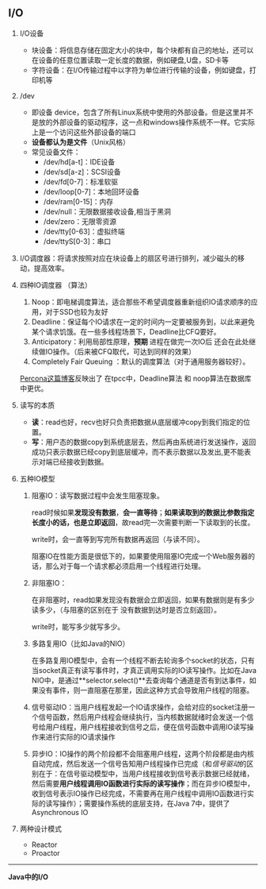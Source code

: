 ## I/O

1. I/O设备

   - 块设备：将信息存储在固定大小的块中，每个块都有自己的地址，还可以在设备的任意位置读取一定长度的数据，例如硬盘,U盘，SD卡等
   - 字符设备：在I/O传输过程中以字符为单位进行传输的设备，例如键盘，打印机等

2. /dev

   - 即设备 device，包含了所有Linux系统中使用的外部设备。但是这里并不是放的外部设备的驱动程序，这一点和windows操作系统不一样。它实际上是一个访问这些外部设备的端口
   - **设备都认为是文件**（Unix风格）
   - 常见设备文件：
     - /dev/hd[a-t]：IDE设备
     - /dev/sd[a-z]：SCSI设备
     - /dev/fd[0-7]：标准软驱
     - /dev/loop[0-7]：本地回环设备
     - /dev/ram[0-15]：内存
     - /dev/null：无限数据接收设备,相当于黑洞
     - /dev/zero：无限零资源
     - /dev/tty[0-63]：虚拟终端
     - /dev/ttyS[0-3]：串口

3. I/O调度器：将请求按照对应在块设备上的扇区号进行排列，减少磁头的移动，提高效率。

4. 四种IO调度器 （算法）

   1. Noop：即电梯调度算法，适合那些不希望调度器重新组织IO请求顺序的应用，对于SSD也较为友好
   2. Deadline：保证每个IO请求在一定的时间内一定要被服务到，以此来避免某个请求饥饿。在一些多线程场景下，Deadline比CFQ要好。
   3. Anticipatory：利用局部性原理，**预期** 进程在做完一次IO后 还会在此处继续做IO操作。（后来被CFQ取代，可达到同样的效果）
   4. Completely Fair Queuing ：默认的调度算法（对于通用服务器较好）。

   [Percona这篇博客](https://www.percona.com/blog/2009/01/30/linux-schedulers-in-tpcc-like-benchmark/)反映出了 在tpcc中，Deadline算法 和 noop算法在数据库中更优。

5. 读写的本质

   - **读**：read也好，recv也好只负责把数据从底层缓冲copy到我们指定的位置。
   - **写**：用户态的数据copy到系统底层去，然后再由系统进行发送操作，返回成功只表示数据已经copy到底层缓冲，而不表示数据以及发出,更不能表示对端已经接收到数据。

6. 五种IO模型

   1. 阻塞IO：读写数据过程中会发生阻塞现象。

      read时候如果**发现没有数据**，**会一直等待**；**如果读取到的数据比参数指定长度小的话，也是立即返回**，故read完一次需要判断一下读取到的长度。

      write时，会一直等到写完所有数据再返回（与读不同）。

      阻塞IO在性能方面是很低下的，如果要使用阻塞IO完成一个Web服务器的话，那么对于每一个请求都必须启用一个线程进行处理。

   2. 非阻塞IO：

      在非阻塞时，read如果发现没有数据会立即返回，如果有数据则是有多少 读多少，（与阻塞的区别在于 没有数据到达时是否立刻返回）。

      write时，能写多少就写多少。

      

   3. 多路复用IO（比如Java的NIO）

      在多路复用IO模型中，会有一个线程不断去轮询多个socket的状态，只有当socket真正有读写事件时，才真正调用实际的IO读写操作。比如在Java NIO中，是通过**selector.select()**去查询每个通道是否有到达事件，如果没有事件，则一直阻塞在那里，因此这种方式会导致用户线程的阻塞。

   4. 信号驱动IO：当用户线程发起一个IO请求操作，会给对应的socket注册一个信号函数，然后用户线程会继续执行，当内核数据就绪时会发送一个信号给用户线程，用户线程接收到信号之后，便在信号函数中调用IO读写操作来进行实际的IO请求操作

   5. 异步IO：IO操作的两个阶段都不会阻塞用户线程，这两个阶段都是由内核自动完成，然后发送一个信号告知用户线程操作已完成（和*信号驱动*的区别在于：在信号驱动模型中，当用户线程接收到信号表示数据已经就绪，然后需要**用户线程调用IO函数进行实际的读写操作**；而在异步IO模型中，收到信号表示IO操作已经完成，不需要再在用户线程中调用IO函数进行实际的读写操作）；需要操作系统的底层支持，在Java 7中，提供了Asynchronous IO

7. 两种设计模式

   - Reactor
   - Proactor

---------

**Java中的I/O**

